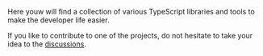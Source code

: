 Here youw will find a collection of various TypeScript libraries and tools to make the developer life easier.

If you like to contribute to one of the projects, do not hesitate to take your idea to the [discussions](https://github.com/orgs/typescriptlibs/discussions).
